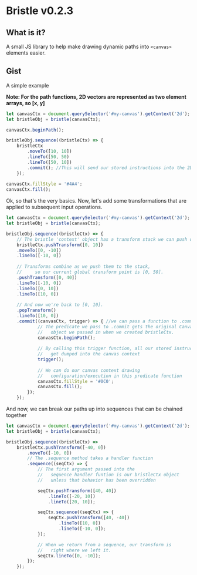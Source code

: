 # Bristle v0.2.3

## What is it?

   A small JS library to help make drawing dynamic paths into `<canvas>` elements easier.

## Gist

   A simple example
   
   **Note: For the path functions, 2D vectors are represented as two element arrays, so \[x, y\]**

```javascript
let canvasCtx = document.querySelector('#my-canvas').getContext('2d');
let bristleObj = bristle(canvasCtx);

canvasCtx.beginPath();

bristleObj.sequence((bristleCtx) => {
    bristleCtx
        .moveTo([10, 10])
        .lineTo([50, 50) 
        .lineTo([50, 10])
        .commit(); //This will send our stored instructions into the 2D context object.
    });
    
canvasCtx.fillStyle = '#4A4';
canvasCtx.fill();
```

   Ok, so that's the very basics.
   Now, let's add some transformations that are applied to subsequent input operations.

```javascript
let canvasCtx = document.querySelector('#my-canvas').getContext('2d');
let bristleObj = bristle(canvasCtx);

bristleObj.sequence((bristleCtx) => {
    // The bristle 'context' object has a transform stack we can push offsets to.
    bristleCtx.pushTransform([0, 10])
    .moveTo([0, -10])
    .lineTo([-10, 0])
    
    // Transforms combine as we push them to the stack,
    //     so our current global transform point is [0, 50].
    .pushTransform([0, 40]) 
    .lineTo([-10, 0])
    .lineTo([0, 10])
    .lineTo([10, 0])
    
    // And now we're back to [0, 10].
    .popTransform()
    .lineTo([10, 0])
    .commit((canvasCtx, trigger) => { //we can pass a function to .commit
            // The predicate we pass to .commit gets the original CanvasRenderingContext2D
            //   object we passed in when we created bristleCtx.
            canvasCtx.beginPath();
    
            // By calling this trigger function, all our stored instructions 
            //   get dumped into the canvas context
            trigger();
    
            // We can do our canvas context drawing 
            //   configuration/execution in this predicate function
            canvasCtx.fillStyle = '#0C0'; 
            canvasCtx.fill();
        });
    });
```

   And now, we can break our paths up into sequences that can be chained together
   
```javascript
let canvasCtx = document.querySelector('#my-canvas').getContext('2d');
let bristleObj = bristle(canvasCtx);

bristleObj.sequence((bristleCtx) =>
    bristleCtx.pushTransform([-40, 0])
        .moveTo([-10, 0])
        // The .sequence method takes a handler function
        .sequence((seqCtx) => {
            // The first argument passed into the
            //   sequence handler funtion is our bristleCtx object
            //   unless that behavior has been overridden

            seqCtx.pushTransform([40, 40])
                .lineTo([-20, 10])
                .lineTo([20, 10]);

            seqCtx.sequence((seqCtx) => {
                seqCtx.pushTransform([40, -40])
                    .lineTo([10, 0])
                    .lineTo([-10, 0]);
            });

            // When we return from a sequence, our transform is
            //   right where we left it.
            seqCtx.lineTo([0, -10]);
        });
    });
```

